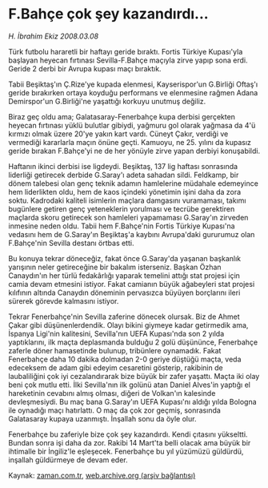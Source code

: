 # F.Bahçe çok şey kazandırdı...

*H. İbrahim Ekiz 2008.03.08*

<tr><td class="metin" colspan="2" style="padding-top: 20px; padding-left: 5px; padding-right: 10px;">Türk futbolu hararetli bir haftayı geride bıraktı. Fortis Türkiye Kupası'yla başlayan heyecan fırtınası Sevilla-F.Bahçe maçıyla zirve yapıp sona erdi. Geride 2 derbi bir Avrupa kupası maçı bıraktık.</td></tr><tr><td class="metin" colspan="2" style="padding-top: 20px; padding-left: 5px; padding-right: 10px;"><p>Tabii Beşiktaş'ın Ç.Rize'ye kupada elenmesi, Kayserispor'un G.Birliği Oftaş'ı geride bırakırken ortaya koyduğu performans ve elenmesine rağmen Adana Demirspor'un G.Birliği'ne yaşattığı korkuyu unutmuş değiliz. 
<p> Biraz geç oldu ama; Galatasaray-Fenerbahçe kupa derbisi gerçekten heyecan fırtınası yüklü bulutlar gibiydi, yağmuru gol olarak yağmasa da 4'ü kırmızı olmak üzere 20'ye yakın kart vardı. Cüneyt Çakır, verdiği ve vermediği kararlarla maçın önüne geçti. Kamuoyu, ne 25. yılını da kupasız geride bırakan F.Bahçe'yi ne de her yönüyle zirve yapan derbiyi konuşabildi. 
<p> Haftanın ikinci derbisi ise ligdeydi. Beşiktaş, 137 lig haftası sonrasında liderliği getirecek derbide G.Saray'ı adeta sahadan sildi. Feldkamp, bir dönem talebesi olan genç teknik adamın hamlelerine müdahale edemeyince hem liderlikten oldu, hem de kaos içindeki yönetimin işini daha da zora soktu. Kadrodaki kaliteli isimlerin maçlara damgasını vuramaması, takımı bugünlere getiren genç yeteneklerin yorulması ve tecrübe gerektiren maçlarda skoru getirecek son hamleleri yapamaması G.Saray'ın zirveden inmesine neden oldu. Tabii hem F.Bahçe'nin Fortis Türkiye Kupası'na vedasını hem de G.Saray'ın Beşiktaş'a kaybını Avrupa'daki gururumuz olan F.Bahçe'nin Sevilla destanı örtbas etti.
<p> Bu konuya tekrar döneceğiz, fakat önce G.Saray'da yaşanan başkanlık yarışının neler getireceğine bir bakalım isterseniz. Başkan Özhan Canaydın'ın her türlü fedakârlığı yaparak temelini attığı stat projesi için camia devam etmesini istiyor. Fakat camianın büyük ağabeyleri stat projesi kılıfının altında Canaydın döneminin pervasızca büyüyen borçlarını ileri sürerek görevde kalmasını istiyor. 
<p> Tekrar Fenerbahçe'nin Sevilla zaferine dönecek olursak. Biz de Ahmet Çakar gibi düşünenlerdendik. Olayı bikini giymeye kadar getirmedik ama, İspanya Ligi'nin kalitesini, Sevilla'nın UEFA Kupası'nda son 2 yılda yaptıklarını, ilk maçta deplasmanda bulduğu 2 golü düşününce, Fenerbahçe zaferle döner hamasetinde bulunup, tribünlere oynamadık. Fakat Fenerbahçe daha 10 dakika dolmadan 2-0 geriye düştüğü maçta, veda edeceksem de adam gibi edeyim cesaretini gösterip, rakibinin de laubaliliğini çok iyi cezalandırarak bize büyük bir zafer yaşattı. Maçta iki olay beni çok mutlu etti. İlki Sevilla'nın ilk golünü atan Daniel Alves'in yaptığı el hareketinin cevabını almış olması, diğeri de Volkan'ın kalesinde devleşmesiydi. Bu maç bana G.Saray'ın UEFA Kupası'nı aldığı yılda Bologna ile oynadığı maçı hatırlattı. O maç da çok zor geçmiş, sonrasında Galatasaray kupaya uzanmıştı. İnşallah sonu da öyle olur. 
<p> Fenerbahçe bu zaferiyle bize çok şey kazandırdı. Kendi çıtasını yükseltti. Bundan sonra işi daha da zor. Rakibi 14 Mart'ta belli olacak ama büyük bir ihtimalle bir İngiliz'le eşleşecek. Fenerbahçe bu yıl yüzümüzü güldürdü, inşallah güldürmeye de devam eder. <br/></p></p></p></p></p></p></td></tr>

Kaynak: [zaman.com.tr](http://zaman.com.tr/yazar.do?yazino=661804), [web.archive.org (arşiv bağlantısı)](http://web.archive.org/web/20080429224055/http://www.zaman.com.tr:80/yazar.do?yazino=661804)
